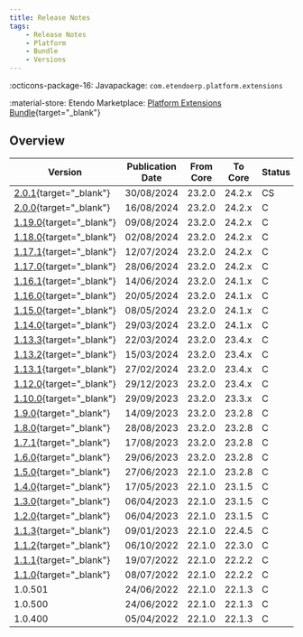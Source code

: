```yaml
---
title: Release Notes
tags:
    - Release Notes
    - Platform
    - Bundle
    - Versions
---
```

:octicons-package-16: Javapackage: `com.etendoerp.platform.extensions`

:material-store: Etendo Marketplace:  [Platform Extensions Bundle](https://marketplace.etendo.cloud/#/product-details?module=5AE4A287F2584210876230321FBEE614){target="_blank"}

## Overview

| Version | Publication Date | From Core | To Core | Status | GitHub |
| --- | --- | --- | --- | --- | :---: |
| [2.0.1](https://github.com/etendosoftware/com.etendoerp.platform.extensions/releases/tag/2.0.1){target="_blank"} | 30/08/2024 | 23.2.0 | 24.2.x | CS | :white_check_mark: |
| [2.0.0](https://github.com/etendosoftware/com.etendoerp.platform.extensions/releases/tag/2.0.0){target="_blank"} | 16/08/2024 | 23.2.0 | 24.2.x | C | :white_check_mark: |
| [1.19.0](https://github.com/etendosoftware/com.etendoerp.platform.extensions/releases/tag/1.19.0){target="_blank"} | 09/08/2024 | 23.2.0 | 24.2.x | C | :white_check_mark: |
| [1.18.0](https://github.com/etendosoftware/com.etendoerp.platform.extensions/releases/tag/1.18.0){target="_blank"} | 02/08/2024 | 23.2.0 | 24.2.x | C | :white_check_mark: |
| [1.17.1](https://github.com/etendosoftware/com.etendoerp.platform.extensions/releases/tag/1.17.1){target="_blank"} | 12/07/2024 | 23.2.0 | 24.2.x | C | :white_check_mark: |
| [1.17.0](https://github.com/etendosoftware/com.etendoerp.platform.extensions/releases/tag/1.17.0){target="_blank"} | 28/06/2024 | 23.2.0 | 24.2.x | C | :white_check_mark: |
| [1.16.1](https://github.com/etendosoftware/com.etendoerp.platform.extensions/releases/tag/1.16.1){target="_blank"} | 14/06/2024 | 23.2.0 | 24.1.x | C | :white_check_mark: |
| [1.16.0](https://github.com/etendosoftware/com.etendoerp.platform.extensions/releases/tag/1.16.0){target="_blank"} | 20/05/2024 | 23.2.0 | 24.1.x | C | :white_check_mark: |
| [1.15.0](https://github.com/etendosoftware/com.etendoerp.platform.extensions/releases/tag/1.15.0){target="_blank"} | 08/05/2024 | 23.2.0 | 24.1.x | C | :white_check_mark: |
| [1.14.0](https://github.com/etendosoftware/com.etendoerp.platform.extensions/releases/tag/1.14.0){target="_blank"} | 29/03/2024 | 23.2.0 | 24.1.x | C | :white_check_mark: |
| [1.13.3](https://github.com/etendosoftware/com.etendoerp.platform.extensions/releases/tag/1.13.3){target="_blank"} | 22/03/2024 | 23.2.0 | 23.4.x | C | :white_check_mark: |
| [1.13.2](https://github.com/etendosoftware/com.etendoerp.platform.extensions/releases/tag/1.13.2){target="_blank"} | 15/03/2024 | 23.2.0 | 23.4.x | C | :white_check_mark: |
| [1.13.1](https://github.com/etendosoftware/com.etendoerp.platform.extensions/releases/tag/1.13.1){target="_blank"} | 27/02/2024 | 23.2.0 | 23.4.x | C | :white_check_mark: |
| [1.12.0](https://github.com/etendosoftware/com.etendoerp.platform.extensions/releases/tag/1.12.0){target="_blank"} | 29/12/2023 | 23.2.0 | 23.4.x | C | :white_check_mark: |
| [1.10.0](https://github.com/etendosoftware/com.etendoerp.platform.extensions/releases/tag/1.10.0){target="_blank"} | 29/09/2023 | 23.2.0 | 23.3.x | C | :white_check_mark: |
| [1.9.0](https://github.com/etendosoftware/com.etendoerp.platform.extensions/releases/tag/1.9.0){target="_blank"} | 14/09/2023 | 23.2.0 | 23.2.8 | C | :white_check_mark: |
| [1.8.0](https://github.com/etendosoftware/com.etendoerp.platform.extensions/releases/tag/1.8.0){target="_blank"} | 28/08/2023 | 23.2.0 | 23.2.8 | C | :white_check_mark: |
| [1.7.1](https://github.com/etendosoftware/com.etendoerp.platform.extensions/releases/tag/1.7.1){target="_blank"} | 17/08/2023 | 23.2.0 | 23.2.8 | C | :white_check_mark: |
| [1.6.0](https://github.com/etendosoftware/com.etendoerp.platform.extensions/releases/tag/1.6.0){target="_blank"} | 29/06/2023 | 23.2.0 | 23.2.8 | C | :white_check_mark: |
| [1.5.0](https://github.com/etendosoftware/com.etendoerp.platform.extensions/releases/tag/1.5.0){target="_blank"} | 27/06/2023 | 22.1.0 | 23.2.8 | C | :white_check_mark: |
| [1.4.0](https://github.com/etendosoftware/com.etendoerp.platform.extensions/releases/tag/1.4.0){target="_blank"} | 17/05/2023 | 22.1.0 | 23.1.5 | C | :white_check_mark: |
| [1.3.0](https://github.com/etendosoftware/com.etendoerp.platform.extensions/releases/tag/1.3.0){target="_blank"} | 06/04/2023 | 22.1.0 | 23.1.5 | C | |
| [1.2.0](https://github.com/etendosoftware/com.etendoerp.platform.extensions/releases/tag/1.2.0){target="_blank"} | 06/04/2023	| 22.1.0 | 23.1.5 | C | |
| [1.1.3](https://github.com/etendosoftware/com.etendoerp.platform.extensions/releases/tag/1.1.3){target="_blank"} 	|09/01/2023	| 22.1.0 | 22.4.5 | C | |
| [1.1.2](https://github.com/etendosoftware/com.etendoerp.platform.extensions/releases/tag/v1.1.2){target="_blank"} | 06/10/2022 | 22.1.0 | 22.3.0 | C | |
| [1.1.1](https://github.com/etendosoftware/com.etendoerp.platform.extensions/releases/tag/1.1.1){target="_blank"} | 19/07/2022	| 22.1.0 | 22.2.2 | C | |
| [1.1.0](https://github.com/etendosoftware/com.etendoerp.platform.extensions/releases/tag/v1.1.0){target="_blank"} | 08/07/2022	| 22.1.0 | 22.2.2 | C | |
| 1.0.501 | 24/06/2022 | 22.1.0 | 22.1.3 | C | |
| 1.0.500 | 24/06/2022 | 22.1.0 | 22.1.3 | C | |
| 1.0.400 | 05/04/2022 | 22.1.0 | 22.1.3 | C | |